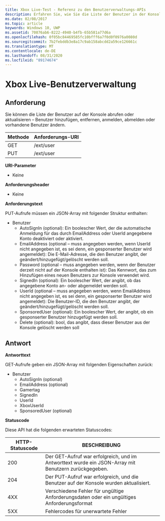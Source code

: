 ```yaml
---
title: Xbox Live-Test - Referenz zu den Benutzerverwaltungs-APIs
description: Erfahren Sie, wie Sie die Liste der Benutzer in der Konsole mithilfe der Xbox-Geräte Portal-Rest-API erhalten oder aktualisieren.
ms.date: 02/08/2017
ms.topic: article
keywords: Windows 10, UWP
ms.assetid: 70876ab6-8222-4940-b4fb-65b581a77d6a
ms.openlocfilehash: 0f05bc84469585fc10bfff6a7f0d0f0976a0080d
ms.sourcegitcommit: 7b2febddb3e8a17c9ab158abcdd2a59ce126661c
ms.translationtype: MT
ms.contentlocale: de-DE
ms.lasthandoff: 08/31/2020
ms.locfileid: "89174674"
---
```

# <a name="xbox-live-user-management"></a>Xbox Live-Benutzerverwaltung

## <a name="request"></a>Anforderung

Sie können die Liste der Benutzer auf der Konsole abrufen oder aktualisieren – Benutzer hinzufügen, entfernen, anmelden, abmelden oder vorhandene Benutzer ändern.

| Methode        | Anforderungs-URI     | 
| ------------- |-----------------|
| GET           | /ext/user |
| PUT           | /ext/user |


**URI-Parameter**

* Keine

**Anforderungsheader**

* Keine

**Anforderungstext**

PUT-Aufrufe müssen ein JSON-Array mit folgender Struktur enthalten:

* Benutzer
  * AutoSignIn (optional): Ein boolescher Wert, der die automatische Anmeldung für das durch EmailAddress oder UserId angegebene Konto deaktiviert oder aktiviert.
  * EmailAddress (optional – muss angegeben werden, wenn UserId nicht angegeben ist, es sei denn, ein gesponserter Benutzer wird angemeldet): Die E-Mail-Adresse, die den Benutzer angibt, der geändert/hinzugefügt/gelöscht werden soll.
  * Password (optional – muss angegeben werden, wenn der Benutzer derzeit nicht auf der Konsole enthalten ist): Das Kennwort, das zum Hinzufügen eines neuen Benutzers zur Konsole verwendet wird.
  * SignedIn (optional): Ein boolescher Wert, der angibt, ob das angegebene Konto an- oder abgemeldet werden soll.
  * UserId (optional – muss angegeben werden, wenn EmailAddress nicht angegeben ist, es sei denn, ein gesponserter Benutzer wird angemeldet): Die Benutzer-ID, die den Benutzer angibt, der geändert/hinzugefügt/gelöscht werden soll.
  * SponsoredUser (optional): Ein boolescher Wert, der angibt, ob ein gesponserter Benutzer hinzugefügt werden soll.
  * Delete (optional): bool, das angibt, dass dieser Benutzer aus der Konsole gelöscht werden soll

## <a name="response"></a>Antwort

**Antworttext**

GET-Aufrufe geben ein JSON-Array mit folgenden Eigenschaften zurück:

* Benutzer
  * AutoSignIn (optional)
  * EmailAddress (optional)
  * Gamertag
  * SignedIn
  * UserId
  * XboxUserId
  * SponsoredUser (optional)
  
**Statuscode**

Diese API hat die folgenden erwarteten Statuscodes:

| HTTP-Statuscode   | BESCHREIBUNG     | 
| ------------------ |-----------------|
| 200                | Der GET-Aufruf war erfolgreich, und im Antworttext wurde ein JSON-Array mit Benutzern zurückgegeben. |
| 204                | Der PUT-Aufruf war erfolgreich, und die Benutzer auf der Konsole wurden aktualisiert. |
| 4XX                | Verschiedene Fehler für ungültige Anforderungsdaten oder ein ungültiges Anforderungsformat |
| 5XX                | Fehlercodes für unerwartete Fehler |

